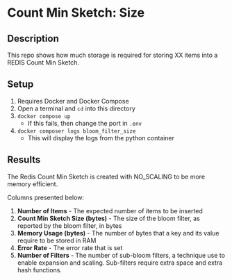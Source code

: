 # Count Min Sketch: Size

## Description

This repo shows how much storage is required for storing XX items into a REDIS Count Min Sketch.

## Setup

1. Requires Docker and Docker Compose
1. Open a terminal and `cd` into this directory
1. `docker compose up`
    * If this fails, then change the port in `.env`
1. `docker composer logs bloom_filter_size`
    * This will display the logs from the python container


## Results

The Redis Count Min Sketch is created with NO_SCALING to be more memory efficient.

Columns presented below:

1. **Number of Items** - The expected number of items to be inserted
1. **Count Min Sketch Size (bytes)** - The size of the bloom filter, as reported by the bloom filter, in bytes
1. **Memory Usage (bytes)** - The number of bytes that a key and its value require to be stored in RAM
1. **Error Rate** - The error rate that is set
1. **Number of Filters** - The number of sub-bloom filters, a technique use to enable expansion and scaling. Sub-filters require extra space and extra hash functions.

